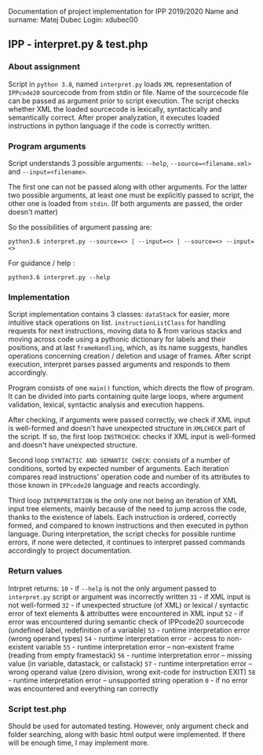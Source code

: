 Documentation of project implementation for IPP 2019/2020
Name and surname: Matej Dubec
Login: xdubec00
## IPP  - interpret.py & test.php

### About assignment
Script in `python 3.8`,  named `interpret.py` loads `XML` representation of `IPPcode20` sourcecode from from stdin or file. Name of the sourcecode file can be passed as argument prior to script execution. The script checks whether XML the loaded sourcecode is lexically, syntactically and semantically correct. After proper analyzation, it executes loaded instructions in python language if the code is correctly written. 

### Program arguments
Script understands 3 possible arguments:
    `--help`, `--source=<filename.xml>` and `--input=<filename>`. 

The first one can not be passed along with other arguments. For the latter two possible arguments, at least one must be explicitly passed to script, the other one is loaded from `stdin`. (If both arguments are passed, the order doesn't matter) 
 
So the possibilities of argument passing are: 
   
    python3.6 interpret.py --source=<> | --input=<> | --source=<> --input=<>

For guidance / help :
    
    python3.6 interpret.py --help

### Implementation 
Script implementation contains 3 classes: `dataStack` for easier, more intuitive stack operations on list. `instructionListClass` for handling requests for next instructions, moving data to & from various stacks and moving across code using a pythonic dictionary for labels and their positions, and at last `frameHandling`, which, as its name suggests, handles operations concerning creation / deletion and usage of frames. After script execution, interpret parses passed arguments and responds to them accordingly.

Program consists of one `main()` function, which directs the flow of program. It can be divided into parts containing quite large loops, where argument validation, lexical, syntactic analysis and execution happens.

After checking, if arguments were passed correctly, we check if XML input is well-formed and doesn't have unexpected structure in `XMLCHECK` part of the script. 
If so, the first loop `INSTRCHECK`:
    checks if XML input is well-formed and doesn't have unexpected structure. 

Second loop `SYNTACTIC AND SEMANTIC CHECK`:
    consists of a number of conditions, sorted by expected number of arguments. Each iteration compares read instructions' operation code and number of its attributes to those known in `IPPcode20` language and reacts accordingly.

Third loop `INTERPRETATION` is the only one not being an iteration of XML input tree elements, mainly because of the need to jump across the code, thanks to the existence of labels. Each instruction is ordered, correctly formed, and compared to known instructions and then executed in python language. During interpretation, the script checks for possible runtime errors, if none were detected, it continues to interpret passed commands accordingly to project documentation.
 
### Return values
Intrpret returns:
`10` - if `--help` is not the only argument passed to `interpret.py` script or argument was incorrectly written
`31` - if XML input is not well-formed
`32` - if unexpected structure (of XML) or lexical / syntactic error of text elements & attributtes were encountered in XML input
`52` - if error was encountered during semantic check of IPPcode20 sourcecode (undefined label, redefinition of a variable)
`53` - runtime interpretation error (wrong operand types)
`54` - runtime interpretation error - access to non-existent variable
`55` - runtime interpretation error – non-existent frame (reading from empty framestack)
`56` - runtime interpretation error – missing value (in variable, datastack, or callstack)
`57` - runtime interpretation error – wrong operand value (zero division, wrong exit-code for instruction EXIT)
`58` - runtime interpretation error – unsupported string operation 
`0`  - if no error was encountered and everything ran correctly

### Script test.php
Should be used for automated testing. However, only argument check and folder searching, along with basic html output were implemented. If there will be enough time, I may implement more.